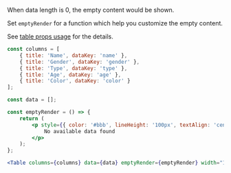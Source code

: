 When data length is 0, the empty content would be shown.

Set `emptyRender` for a function which help you customize the empty content.

See [table props usage](#table) for the details.

```jsx
const columns = [
    { title: 'Name', dataKey: 'name' },
    { title: 'Gender', dataKey: 'gender' },
    { title: 'Type', dataKey: 'type' },
    { title: 'Age', dataKey: 'age' },
    { title: 'Color', dataKey: 'color' }
];

const data = [];

const emptyRender = () => {
    return (
        <p style={{ color: '#bbb', lineHeight: '100px', textAlign: 'center' }}>
            No available data found
        </p>
    );
};

<Table columns={columns} data={data} emptyRender={emptyRender} width="100%" />;
```
